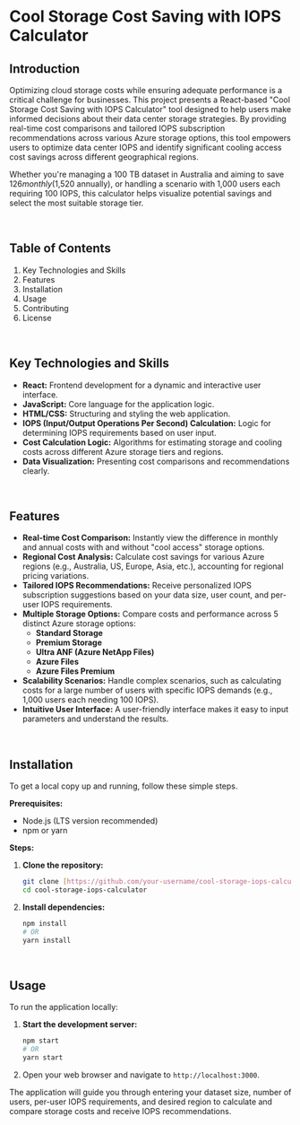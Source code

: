 # Cool Storage Cost Saving with IOPS Calculator

## Introduction

Optimizing cloud storage costs while ensuring adequate performance is a critical challenge for businesses. This project presents a React-based "Cool Storage Cost Saving with IOPS Calculator" tool designed to help users make informed decisions about their data center storage strategies. By providing real-time cost comparisons and tailored IOPS subscription recommendations across various Azure storage options, this tool empowers users to optimize data center IOPS and identify significant cooling access cost savings across different geographical regions.

Whether you're managing a 100 TB dataset in Australia and aiming to save $126 monthly ($1,520 annually), or handling a scenario with 1,000 users each requiring 100 IOPS, this calculator helps visualize potential savings and select the most suitable storage tier.

<br/>

## Table of Contents

1.  Key Technologies and Skills
2.  Features
3.  Installation
4.  Usage
5.  Contributing
6.  License

<br/>

## Key Technologies and Skills

* **React:** Frontend development for a dynamic and interactive user interface.
* **JavaScript:** Core language for the application logic.
* **HTML/CSS:** Structuring and styling the web application.
* **IOPS (Input/Output Operations Per Second) Calculation:** Logic for determining IOPS requirements based on user input.
* **Cost Calculation Logic:** Algorithms for estimating storage and cooling costs across different Azure storage tiers and regions.
* **Data Visualization:** Presenting cost comparisons and recommendations clearly.

<br/>

## Features

* **Real-time Cost Comparison:** Instantly view the difference in monthly and annual costs with and without "cool access" storage options.
* **Regional Cost Analysis:** Calculate cost savings for various Azure regions (e.g., Australia, US, Europe, Asia, etc.), accounting for regional pricing variations.
* **Tailored IOPS Recommendations:** Receive personalized IOPS subscription suggestions based on your data size, user count, and per-user IOPS requirements.
* **Multiple Storage Options:** Compare costs and performance across 5 distinct Azure storage options:
    * **Standard Storage**
    * **Premium Storage**
    * **Ultra ANF (Azure NetApp Files)**
    * **Azure Files**
    * **Azure Files Premium**
* **Scalability Scenarios:** Handle complex scenarios, such as calculating costs for a large number of users with specific IOPS demands (e.g., 1,000 users each needing 100 IOPS).
* **Intuitive User Interface:** A user-friendly interface makes it easy to input parameters and understand the results.

<br/>

## Installation

To get a local copy up and running, follow these simple steps.

**Prerequisites:**

* Node.js (LTS version recommended)
* npm or yarn

**Steps:**

1.  **Clone the repository:**
    ```bash
    git clone [https://github.com/your-username/cool-storage-iops-calculator.git](https://github.com/your-username/cool-storage-iops-calculator.git)
    cd cool-storage-iops-calculator
    ```

2.  **Install dependencies:**
    ```bash
    npm install
    # OR
    yarn install
    ```

<br/>

## Usage

To run the application locally:

1.  **Start the development server:**
    ```bash
    npm start
    # OR
    yarn start
    ```
2.  Open your web browser and navigate to `http://localhost:3000`.

The application will guide you through entering your dataset size, number of users, per-user IOPS requirements, and desired region to calculate and compare storage costs and receive IOPS recommendations.

<br/>
